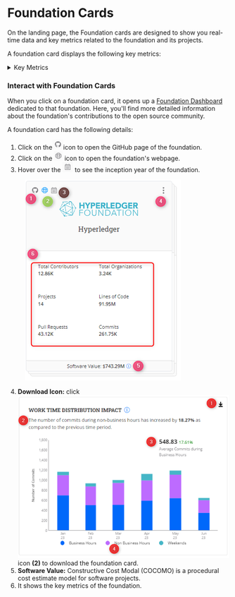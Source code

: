 # Foundation Cards

On the landing page, the Foundation cards are designed to show you real-time data and key metrics related to the foundation and its projects.

A foundation card displays the following key metrics:

<details>

<summary>Key Metrics</summary>

* Total contributors
* Total organizations
* Total Projects
* Lines of code
* PRs
* Commits

</details>

### Interact with Foundation Cards

When you click on a foundation card, it opens up a [Foundation Dashboard](foundation-dashboard.md) dedicated to that foundation. Here, you'll find more detailed information about the foundation's contributions to the open source community.

A foundation card has the following details:

1. Click on the![](<../../../../.gitbook/assets/image (1) (1) (1) (1) (1) (1) (1) (1) (1) (1).png>)icon to open the GitHub page of the foundation.
2. Click on the ![](<../../../../.gitbook/assets/image (2) (1) (1) (1) (1).png>) icon to open the foundation's webpage.
3. Hover over the ![](<../../../../.gitbook/assets/image (3) (1) (1) (1) (1).png>) to see the inception year of the foundation.

<figure><img src="../../../../.gitbook/assets/2023-08-01_23h38_31 (2).png" alt=""><figcaption></figcaption></figure>

4. **Download Icon:** click <img src="../../../../.gitbook/assets/image (50).png" alt="" data-size="line">icon **(2)** to download the foundation card.
5. **Software Value:** Constructive Cost Modal (COCOMO) is a procedural cost estimate model for software projects.
6. &#x20;It shows the key metrics of the foundation.

